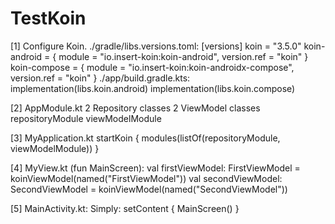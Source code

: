 # TestKoin

[1] Configure Koin.
./gradle/libs.versions.toml:
[versions]
koin = "3.5.0"
koin-android = { module = "io.insert-koin:koin-android", version.ref = "koin" }
koin-compose = { module = "io.insert-koin:koin-androidx-compose", version.ref = "koin" }
./app/build.gradle.kts:
implementation(libs.koin.android)
implementation(libs.koin.compose)

[2] AppModule.kt
2 Repository classes
2 ViewModel classes
repositoryModule
viewModelModule

[3] MyApplication.kt
startKoin {
    modules(listOf(repositoryModule, viewModelModule))
}

[4] MyView.kt (fun MainScreen):
val firstViewModel: FirstViewModel = koinViewModel(named("FirstViewModel"))
val secondViewModel: SecondViewModel = koinViewModel(named("SecondViewModel"))

[5] MainActivity.kt:
Simply:
setContent {
    MainScreen()
}
